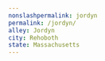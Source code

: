 ```yaml
---
﻿nonslashpermalink: jordyn
permalink: /jordyn/
alley: Jordyn
city: Rehoboth
state: Massachusetts
---
```

